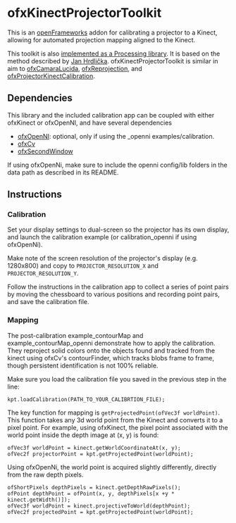 # ofxKinectProjectorToolkit

This is an [openFrameworks](http://www.openframeworks.cc) addon for calibrating a projector to a Kinect, allowing for automated projection mapping aligned to the Kinect.

This toolkit is also [implemented as a Processing library](https://github.com/genekogan/KinectProjectorToolkit). It is based on the method described by [Jan Hrdlička](http://blog.3dsense.org/programming/kinect-projector-calibration-human-mapping-2/). ofxKinectProjectorToolkit is similar in aim to [ofxCamaraLucida](https://github.com/chparsons/ofxCamaraLucida), [ofxReprojection](https://github.com/luteberget/ofxReprojection), and [ofxProjectorKinectCalibration](https://github.com/Kj1/ofxProjectorKinectCalibration).


## Dependencies

This library and the included calibration app can be coupled with either ofxKinect or ofxOpenNI, and have several dependencies

 * [ofxOpenNI](https://github.com/gameoverhack/ofxOpenNI): optional, only if using the _openni examples/calibration.
 * [ofxCv](https://github.com/kylemcdonald/ofxCv)
 * [ofxSecondWindow](https://github.com/genekogan/ofxSecondWindow)

If using ofxOpenNi, make sure to include the openni config/lib folders in the data path as described in its README.

## Instructions

### Calibration

Set your display settings to dual-screen so the projector has its own display, and launch the calibration example (or calibration_openni if using ofxOpenNi).

Make note of the screen resolution of the projector's display (e.g. 1280x800) and copy to `PROJECTOR_RESOLUTION_X` and `PROJECTOR_RESOLUTION_Y`.

Follow the instructions in the calibration app to collect a series of point pairs by moving the chessboard to various positions and recording point pairs, and save the calibration file.

### Mapping

The post-calibration example_contourMap and example_contourMap_openni demonstrate how to apply the calibration. They reproject solid colors onto the objects found and tracked from the kinect using ofxCv's contourFinder, which tracks blobs frame to frame, though persistent identification is not 100% reliable.

Make sure you load the calibration file you saved in the previous step in the line:

	kpt.loadCalibration(PATH_TO_YOUR_CALIBRTION_FILE);

The key function for mapping is `getProjectedPoint(ofVec3f worldPoint)`. This function takes any 3d world point from the Kinect and converts it to a pixel point. For example, using ofxKinect, the pixel point associated with the world point inside the depth image at (x, y) is found:

	ofVec3f worldPoint = kinect.getWorldCoordinateAt(x, y);
	ofVec2f projectorPoint = kpt.getProjectedPoint(worldPoint);

Using ofxOpenNi, the world point is acquired slightly differently, directly from the raw depth pixels.

	ofShortPixels depthPixels = kinect.getDepthRawPixels();
    ofPoint depthPoint = ofPoint(x, y, depthPixels[x +y * kinect.getWidth()]);
    ofVec3f worldPoint = kinect.projectiveToWorld(depthPoint);
    ofVec2f projectedPoint = kpt.getProjectedPoint(worldPoint);

